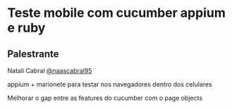 # Teste mobile com cucumber appium e ruby

## Palestrante
Natali Cabral
[@naascabral95](https://twitter.com/nasscabral95)

appium + marionete para testar nos navegadores dentro dos celulares

Melhorar o gap entre as features do cucumber com o page objects

